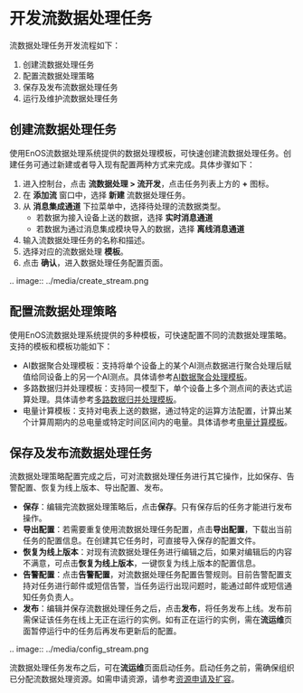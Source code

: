 # 开发流数据处理任务
流数据处理任务开发流程如下：

1. 创建流数据处理任务
2. 配置流数据处理策略
3. 保存及发布流数据处理任务
4. 运行及维护流数据处理任务


## 创建流数据处理任务
使用EnOS流数据处理系统提供的数据处理模板，可快速创建流数据处理任务。创建任务可通过新建或者导入现有配置两种方式来完成。具体步骤如下：

1. 进入控制台，点击 **流数据处理 > 流开发**，点击任务列表上方的 **+** 图标。
2. 在 **添加流** 窗口中，选择 **新建** 流数据处理任务。
3. 从 **消息集成通道** 下拉菜单中，选择待处理的流数据类型。
   - 若数据为接入设备上送的数据，选择 **实时消息通道**
   - 若数据为通过消息集成模块导入的数据，选择 **离线消息通道**
4. 输入流数据处理任务的名称和描述。
5. 选择对应的流数据处理 **模板**。
6. 点击 **确认**，进入数据处理任务配置页面。

.. image:: ../media/create_stream.png

## 配置流数据处理策略
使用EnOS流数据处理系统提供的多种模板，可快速配置不同的流数据处理策略。支持的模板和模板功能如下：
- AI数据聚合处理模板：支持将单个设备上的某个AI测点数据进行聚合处理后赋值给同设备上的另一个AI测点。具体请参考[AI数据聚合处理模板](../learn/ai_template_overview)。
- 多路数据归并处理模板：支持同一模型下，单个设备上多个测点间的表达式运算处理。具体请参考[多路数据归并处理模板](../learn/multi_point_overview)。
- 电量计算模板：支持对电表上送的数据，通过特定的运算方法配置，计算出某个计算周期内的总电量或特定时间区间内的电量。具体请参考[电量计算模板](../learn/pi_template_overview.html)。



## 保存及发布流数据处理任务

流数据处理策略配置完成之后，可对流数据处理任务进行其它操作，比如保存、告警配置、恢复为线上版本、导出配置、发布。
- **保存**：编辑完流数据处理策略后，点击**保存**。只有保存后的任务才能进行发布操作。
- **导出配置**：若需要重复使用流数据处理任务配置，点击**导出配置**，下载出当前任务的配置信息。在创建其它任务时，可直接导入保存的配置文件。
- **恢复为线上版本**：对现有流数据处理任务进行编辑之后，如果对编辑后的内容不满意，可点击**恢复为线上版本**，一键恢复为线上版本的配置信息。
- **告警配置**：点击**告警配置**，对流数据处理任务配置告警规则。目前告警配置支持对任务进行邮件或短信告警，当任务运行出现问题时，能通过邮件或短信通知任务负责人。
- **发布**：编辑并保存流数据处理任务之后，点击**发布**，将任务发布上线。发布前需保证该任务在线上无正在运行的实例。如有正在运行的实例，需在**流运维**页面暂停运行中的任务后再发布更新后的配置。

.. image:: ../media/config_stream.png

流数据处理任务发布之后，可在**流运维**页面启动任务。启动任务之前，需确保组织已分配流数据处理资源。如需申请资源，请参考[资源申请及扩容](/docs/enos/zh_CN/2.0.9/resourcemanagement/getstarted.html)。
